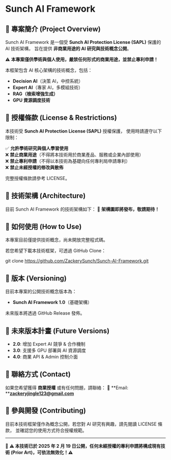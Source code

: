 # Sunch AI Framework

## 🔹 專案簡介 (Project Overview)

Sunch AI Framework 是一個受 **Sunch AI Protection License (SAPL)** 保護的 AI 技術架構， 旨在提供 **非商業用途的 AI 研究與技術概念公開**。

⚠ **本專案僅供學術與個人使用，嚴禁任何形式的商業用途，並禁止專利申請！**

本框架包含 AI 核心架構的技術概念，包括：

- **Decision AI**（決策 AI，中控系統）
- **Expert AI**（專家 AI，多模組技術）
- **RAG（檢索增強生成）**
- **GPU 資源調度技術**

## 🔹 授權條款 (License & Restrictions)

本技術受 **Sunch AI Protection License (SAPL)** 授權保護， 使用時請遵守以下限制：

✅ **允許學術研究與個人學習使用**\
❌ **禁止商業用途**（不得將本技術用於商業產品、服務或企業內部使用）\
❌ **禁止專利申請**（不得以本技術為基礎向任何專利局申請專利）\
❌ **禁止未經授權的修改與散佈**

完整授權條款請參考 LICENSE。

## 🔹 技術架構 (Architecture)

目前 Sunch AI Framework 的技術架構如下： 🚀 **架構圖即將發布，敬請期待！**

## 🔹 如何使用 (How to Use)

本專案目前僅提供技術概念，尚未開放完整程式碼。

若您希望下載本技術框架，可透過 GitHub Clone：

git clone https://github.com/ZackerySunch/Sunch-AI-Framework.git


## 🔹 版本 (Versioning)

目前本專案的公開技術概念版本為：

- **Sunch AI Framework 1.0**（基礎架構）

未來版本將透過 GitHub Release 發佈。

## 🔹 未來版本計畫 (Future Versions)

- **2.0**: 增加 Expert AI 競爭 & 合作機制
- **3.0**: 支援多 GPU 部署與 AI 資源調度
- **4.0**: 商業 API & Admin 控制介面

## 🔹 聯絡方式 (Contact)

如果您希望獲得 **商業授權** 或有任何問題，請聯絡： 📧 \*\*Email: \*\*[**zackeryjingle123@gmail.com**](mailto\:zackeryjingle123@gmail.com)

## 🚀 參與開發 (Contributing)

目前本技術框架僅作為概念公開，若您對 AI 研究有興趣，請先閱讀 LICENSE 條款， 並確認您的使用方式符合授權規範。

---

📢 **⚠ 本技術已於 2025 年 2 月 19 日公開，任何未經授權的專利申請將構成現有技術 (Prior Art)，可依法無效化！⚠**

